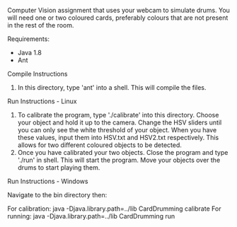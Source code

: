Computer Vision assignment that uses your webcam to simulate drums.  You will need one or two coloured cards, preferably colours that are not present in the rest of the room.



Requirements:
-	Java 1.8
-	Ant


Compile Instructions

1.	In this directory, type 'ant' into a shell.  This will compile the files.



Run Instructions - Linux

1.	To calibrate the program, type './calibrate' into this directory.  Choose your object and hold it up to the camera.  Change the HSV sliders until you can only see the white threshold of your object.
	When you have these values, input them into HSV.txt and HSV2.txt respectively.  This allows for two different coloured objects to be detected.
2.	Once you have calibrated your two objects.  Close the program and type './run' in shell.  This will start the program.  Move your objects over the drums to start playing them.

Run Instructions - Windows

Navigate to the bin directory then:

For calibration: 	java -Djava.library.path=../lib CardDrumming calibrate
For running:		java -Djava.library.path=../lib CardDrumming run		

